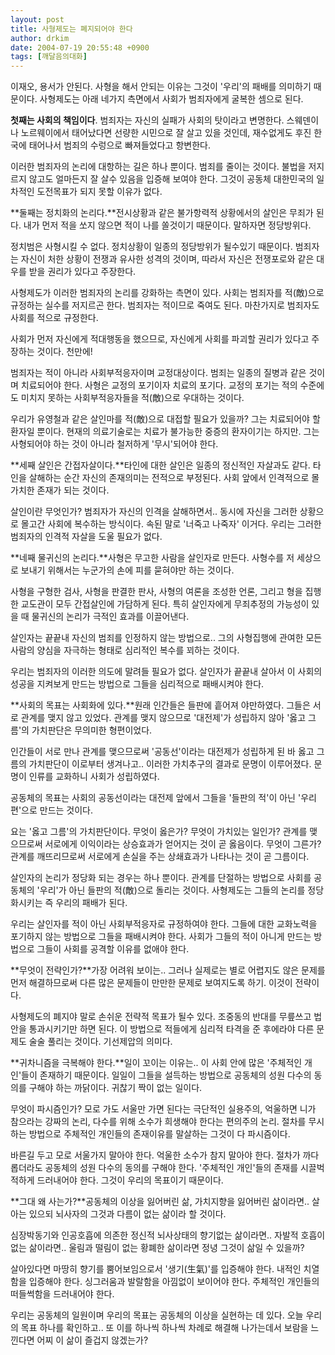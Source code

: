```yaml
---
layout: post
title: 사형제도는 폐지되어야 한다
author: drkim
date: 2004-07-19 20:55:48 +0900
tags: [깨달음의대화]
---
```

 이재오, 용서가 안된다. 사형을 해서 안되는 이유는 그것이 '우리'의 패배를 의미하기 때문이다. 사형제도는 아래 네가지 측면에서 사회가 범죄자에게 굴복한 셈으로 된다.    
  
**첫째는 사회의 책임이다**. 범죄자는 자신의 실패가 사회의 탓이라고 변명한다. 스웨덴이나 노르웨이에서 태어났다면 선량한 시민으로 잘 살고 있을 것인데, 재수없게도 후진 한국에 태어나서 범죄의 수렁으로 빠져들었다고 항변한다.    
  
이러한 범죄자의 논리에 대항하는 길은 하나 뿐이다. 범죄를 줄이는 것이다. 불법을 저지르지 않고도 얼마든지 잘 살수 있음을 입증해 보여야 한다. 그것이 공동체 대한민국의 일차적인 도전목표가 되지 못할 이유가 없다.    
  
**둘째는 정치화의 논리다.**전시상황과 같은 불가항력적 상황에서의 살인은 무죄가 된다. 내가 먼저 적을 쏘지 않으면 적이 나를 쏠것이기 때문이다. 말하자면 정당방위다.    
  
정치범은 사형시킬 수 없다. 정치상황이 일종의 정당방위가 될수있기 때문이다. 범죄자는 자신이 처한 상황이 전쟁과 유사한 성격의 것이며, 따라서 자신은 전쟁포로와 같은 대우를 받을 권리가 있다고 주장한다.    
  
사형제도가 이러한 범죄자의 논리를 강화하는 측면이 있다. 사회는 범죄자를 적(敵)으로 규정하는 실수를 저지르곤 한다. 범죄자는 적이므로 죽여도 된다. 마찬가지로 범죄자도 사회를 적으로 규정한다.    
  
사회가 먼저 자신에게 적대행동을 했으므로, 자신에게 사회를 파괴할 권리가 있다고 주장하는 것이다. 천만에!    
  
범죄자는 적이 아니라 사회부적응자이며 교정대상이다. 범죄는 일종의 질병과 같은 것이며 치료되어야 한다. 사형은 교정의 포기이자 치료의 포기다. 교정의 포기는 적의 수준에도 미치지 못하는 사회부적응자들을 적(敵)으로 우대하는 것이다.    
  
우리가 유영철과 같은 살인마를 적(敵)으로 대접할 필요가 있을까? 그는 치료되어야 할 환자일 뿐이다. 현재의 의료기술로는 치료가 불가능한 중증의 환자이기는 하지만. 그는 사형되어야 하는 것이 아니라 철저하게 '무시'되어야 한다.    
  
**세째 살인은 간접자살이다.**타인에 대한 살인은 일종의 정신적인 자살과도 같다. 타인을 살해하는 순간 자신의 존재의미는 전적으로 부정된다. 사회 앞에서 인격적으로 몰가치한 존재가 되는 것이다. 
  
  
살인이란 무엇인가? 범죄자가 자신의 인격을 살해하면서.. 동시에 자신을 그러한 상황으로 몰고간 사회에 복수하는 방식이다. 속된 말로 '너죽고 나죽자' 이거다. 우리는 그러한 범죄자의 인격적 자살을 도울 필요가 없다. 
  
  
**네째 물귀신의 논리다.**사형은 무고한 사람을 살인자로 만든다. 사형수를 저 세상으로 보내기 위해서는 누군가의 손에 피를 묻혀야만 하는 것이다.    
  
사형을 구형한 검사, 사형을 판결한 판사, 사형의 여론을 조성한 언론, 그리고 형을 집행한 교도관이 모두 간접살인에 가담하게 된다. 특히 살인자에게 무죄추정의 가능성이 있을 때 물귀신의 논리가 극적인 효과를 이끌어낸다.    
  
살인자는 끝끝내 자신의 범죄를 인정하지 않는 방법으로.. 그의 사형집행에 관여한 모든 사람의 양심을 자극하는 형태로 심리적인 복수를 꾀하는 것이다.    
  
우리는 범죄자의 이러한 의도에 말려들 필요가 없다. 살인자가 끝끝내 살아서 이 사회의 성공을 지켜보게 만드는 방법으로 그들을 심리적으로 패배시켜야 한다. 
  
  
**사회의 목표는 사회화에 있다.**원래 인간들은 들판에 흩어져 야만하였다. 그들은 서로 관계를 맺지 않고 있었다. 관계를 맺지 않으므로 '대전제'가 성립하지 않아 '옳고 그름'의 가치판단은 무의미한 형편이었다.    
  
인간들이 서로 만나 관계를 맺으므로써 '공동선'이라는 대전제가 성립하게 된 바 옳고 그름의 가치판단이 이로부터 생겨나고.. 이러한 가치추구의 결과로 문명이 이루어졌다. 문명이 인류를 교화하니 사회가 성립하였다.    
  
공동체의 목표는 사회의 공동선이라는 대전제 앞에서 그들을 '들판의 적'이 아닌 '우리편'으로 만드는 것이다.    
  
요는 '옳고 그름'의 가치판단이다. 무엇이 옳은가? 무엇이 가치있는 일인가? 관계를 맺으므로써 서로에게 이익이라는 상승효과가 얻어지는 것이 곧 옳음이다. 무엇이 그른가? 관계를 깨뜨리므로써 서로에게 손실을 주는 상쇄효과가 나타나는 것이 곧 그름이다.    
  
살인자의 논리가 정당화 되는 경우는 하나 뿐이다. 관계를 단절하는 방법으로 사회를 공동체의 '우리'가 아닌 들판의 적(敵)으로 돌리는 것이다. 사형제도는 그들의 논리를 정당화시키는 즉 우리의 패배가 된다.    
  
우리는 살인자를 적이 아닌 사회부적응자로 규정하여야 한다. 그들에 대한 교화노력을 포기하지 않는 방법으로 그들을 패배시켜야 한다. 사회가 그들의 적이 아니게 만드는 방법으로 그들이 사회를 공격할 이유를 없애야 한다. 
  
  
**무엇이 전략인가?**가장 어려워 보이는.. 그러나 실제로는 별로 어렵지도 않은 문제를 먼저 해결하므로써 다른 많은 문제들이 만만한 문제로 보여지도록 하기. 이것이 전략이다.    
  
사형제도의 폐지야 말로 손쉬운 전략적 목표가 될수 있다. 조중동의 반대를 무릎쓰고 법안을 통과시키기만 하면 된다. 이 방법으로 적들에게 심리적 타격을 준 후에라야 다른 문제도 술술 풀리는 것이다. 기선제압의 의미다. 
  
  
**귀차니즘을 극복해야 한다.**일이 꼬이는 이유는.. 이 사회 안에 많은 '주체적인 개인'들이 존재하기 때문이다. 일일이 그들을 설득하는 방법으로 공동체의 성원 다수의 동의를 구해야 하는 까닭이다. 귀찮기 짝이 없는 일이다.    
  
무엇이 파시즘인가? 모로 가도 서울만 가면 된다는 극단적인 실용주의, 억울하면 니가 참으라는 강짜의 논리, 다수를 위해 소수가 희생해야 한다는 편의주의 논리. 절차를 무시하는 방법으로 주체적인 개인들의 존재이유를 말살하는 그것이 다 파시즘이다.    
  
바른길 두고 모로 서울가지 말아야 한다. 억울한 소수가 참지 말아야 한다. 절차가 까다롭더라도 공동체의 성원 다수의 동의를 구해야 한다. '주체적인 개인'들의 존재를 시끌벅적하게 드러내어야 한다. 그것이 우리의 목표이기 때문이다.    
  
**그대 왜 사는가?**공동체의 이상을 잃어버린 삶, 가치지향을 잃어버린 삶이라면.. 살아는 있으되 뇌사자의 그것과 다름이 없는 삶이라 할 것이다.    
  
심장박동기와 인공호흡에 의존한 정신적 뇌사상태의 향기없는 삶이라면.. 자발적 호흡이 없는 삶이라면.. 울림과 떨림이 없는 황폐한 삶이라면 정녕 그것이 삶일 수 있을까?    
  
살아있다면 마땅히 향기를 뿜어보임으로서 '생기(生氣)'를 입증해야 한다. 내적인 치열함을 입증해야 한다. 싱그러움과 발랄함을 아낌없이 보이어야 한다. 주체적인 개인들의 떠들썩함을 드러내어야 한다.    
  
우리는 공동체의 일원이며 우리의 목표는 공동체의 이상을 실현하는 데 있다. 오늘 우리의 목표 하나를 확인하고.. 또 이를 하나씩 하나씩 차례로 해결해 나가는데서 보람을 느낀다면 어찌 이 삶이 즐겁지 않겠는가?